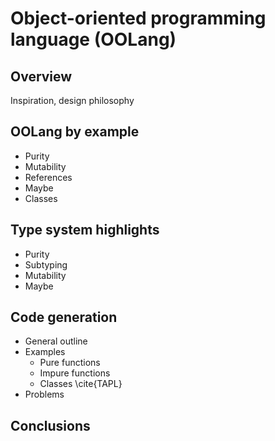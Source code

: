 # Object-oriented programming language (OOLang)

## Overview

Inspiration, design philosophy

## OOLang by example

* Purity
* Mutability
* References
* Maybe
* Classes

## Type system highlights

* Purity
* Subtyping
* Mutability
* Maybe

## Code generation

* General outline
* Examples
    + Pure functions
    + Impure functions
    + Classes \cite{TAPL}
* Problems

## Conclusions

